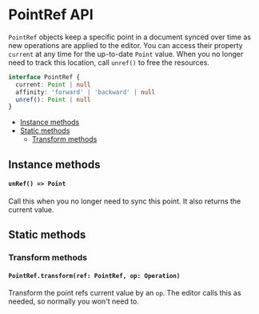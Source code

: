# PointRef API

`PointRef` objects keep a specific point in a document synced over time as new operations are applied to the editor. You can access their property `current` at any time for the up-to-date `Point` value.
When you no longer need to track this location, call `unref()` to free the resources.

```typescript
interface PointRef {
  current: Point | null
  affinity: 'forward' | 'backward' | null
  unref(): Point | null
}
```

- [Instance methods](point-ref.md#instance-methods)
- [Static methods](point-ref.md#static-methods)
  - [Transform methods](point-ref.md#trasnform-methods)

## Instance methods

#### `unRef() => Point`

Call this when you no longer need to sync this point.
It also returns the current value.

## Static methods

### Transform methods

#### `PointRef.transform(ref: PointRef, op: Operation)`

Transform the point refs current value by an `op`.
The editor calls this as needed, so normally you won't need to.
